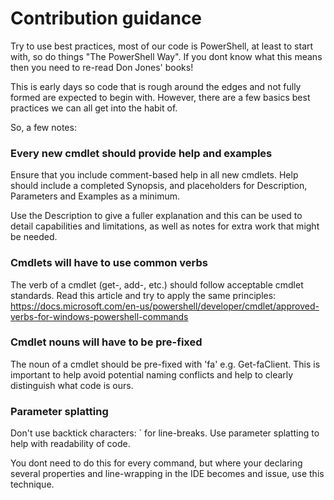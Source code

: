 # Contribution guidance

Try to use best practices, most of our code is PowerShell, at least to start with, so do things "The PowerShell Way". If you dont know what this means then you need to re-read Don Jones' books!

This is early days so code that is rough around the edges and not fully formed are expected to begin with. However, there are a few basics best practices we can all get into the habit of.

So, a few notes:

### Every new cmdlet should provide help and examples
Ensure that you include comment-based help in all new cmdlets. Help should include a completed Synopsis, and placeholders for Description, Parameters and Examples as a minimum. 

Use the Description to give a fuller explanation and this can be used to detail capabilities and limitations, as well as notes for extra work that might be needed.

### Cmdlets will have to use common verbs
 
The verb of a cmdlet (get-, add-, etc.) should follow acceptable cmdlet standards. Read this article and try to apply the same principles: https://docs.microsoft.com/en-us/powershell/developer/cmdlet/approved-verbs-for-windows-powershell-commands

### Cmdlet nouns will have to be pre-fixed
The noun of a cmdlet should be pre-fixed with 'fa' e.g. Get-faClient. This is important to help avoid potential naming conflicts and help to clearly distinguish what code is ours.

### Parameter splatting
Don't use backtick characters: ` for line-breaks. Use parameter splatting to help with readability of code. 

You dont need to do this for every command, but where your declaring several properties and line-wrapping in the IDE becomes and issue, use this technique.